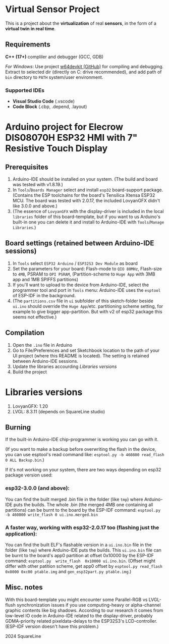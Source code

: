 # Virtual Sensor Project
This is a project about the **virtualization** of real **sensors**, in the form of a **virtual twin in real time**.

## Requirements

**C++ (17+)** compliler and debugger (GCC, GDB)

*For Windows*: Use project [w64devkit (GitHub)](https://github.com/skeeto/w64devkit) for compiling and debugging. Extract to selected dir (directly on C: drive recommended), and add path of `bin` directory to `PATH` system/user environment. 

### Supported IDEs

- **Visual Studio Code** (.vscode) 
- **Code Block** (.cbp, .depend, .layout)

# Arduino project for Elecrow DIS08070H ESP32 HMI with 7" Resistive Touch Display

## Prerequisites

1. Arduino-IDE should be installed on your system. (The build and board was tested with v1.8.19.)
2. In `Tools`/`Boards Manager` select and install `esp32` board-support package. (Contains the ESP toolchains for the board's Tensilica Xtensa ESP32 MCU. The board was tested with 2.0.17, the included LovyanGFX didn't like 3.0.0 and above.)
3. (The essence of `LovyanGFX` with the display-driver is included in the local `libraries` folder of this board-template, but if you want to us Arduino's built-in one you can delete it and install to Arduino-IDE with `Tools`/`Manage Libraries`.)


## Board settings (retained between Arduino-IDE sessions)

1. In `Tools` select `ESP32 Arduino` / `ESP32S3 Dev Module` as board
2. Set the parameters for your board: Flash-mode to `QIO 80MHz`, Flash-size to `4MB`, PSRAM to `OPI PSRAM`, (Partition-scheme to `Huge App` with 3MB app and 1MB SPIFFS partitions)
3. If you'll want to upload to the device from Arduino-IDE, select the programmer tool and port in `Tools` menu: Arduino-IDE uses the `esptool` of ESP-IDF in the background.
4. (The `partitions.csv` file in `ui` subfolder of this sketch-folder beside `ui.ino` should override the `Huge App`/etc. partitioning scheme setting, for example to give bigger app-partition. But with v2 of esp32 package this seems not effective.)


## Compilation

1. Open the `.ino` file in Arduino
2. Go to File/Preferences and set Sketchbook location to the path of your UI project (where this README is located). The setting is retained between Arduino-IDE sessions.
3. Update the libraries accourding *Libraries versions*
4. Build the project

# Libraries versions

1. LovyanGFX: 1.20
2. LVGL: 8.3.11 (depends on SquareLine studio)

## Burning

If the built-in Arduino-IDE chip-programmer is working you can go with it.

(If you want to make a backup before overwriting the flash in the device, you can use esptool's read command like: `esptool.py -b 460800 read_flash 0 ALL Backup.bin`.)

If it's not working on your system, there are two ways depending on esp32 package version used:

### esp32-3.0.0 (and above):
You can find the built merged .bin file in the folder (like `tmp`) where Arduino-IDE puts the builds.
The whole .bin (the merged 4MB one containing all partitions) can be burnt to the board by the ESP-IDF command: `esptool.py -b 460800 write_flash 0 ui.ino.merged.bin`

### A faster way, working with esp32-2.0.17 too (flashing just the application):
You can find the built ELF's flashable version in a `ui.ino.bin` file in the folder (like `tmp`) where Arduino-IDE puts the builds.
This `ui.ino.bin` file can be burnt to the board's app0 partition at offset 0x10000 by the ESP-IDF command: `esptool.py  write_flash  0x10000 ui.ino.bin`. (Offset might differ with other patition scheme, get app0 offset by `esptool.py read_flash 0x8000 0xc00 ptable.img` and `gen_esp32part.py ptable.img`.)


## Misc. notes

With this board-template you might encounter some Parallel-RGB vs LVGL-flush synchronization issues if you use computing-heavy or alpha-channel graphic contents like big shadows. According to our research it comes from low-level IO code in Arduino-IDE related to the display-driver, probably GDMA-priority related pixeldata-delays to the ESP32S3's LCD-controller. (ESP-IDF version doesn't have this problem.)


2024 SquareLine